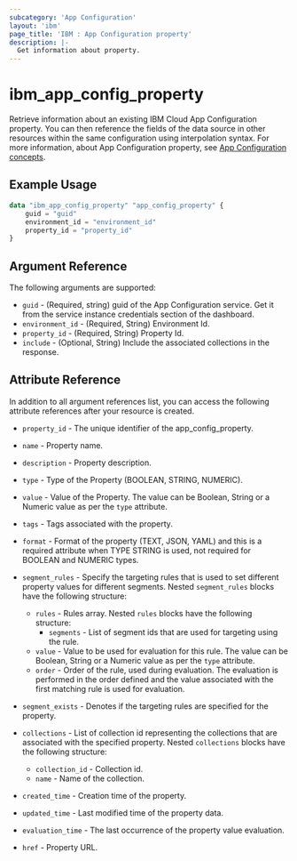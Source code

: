 ```yaml
---
subcategory: 'App Configuration'
layout: 'ibm'
page_title: 'IBM : App Configuration property'
description: |-
  Get information about property.
---
```


# ibm_app_config_property

Retrieve information about an existing IBM Cloud App Configuration property. You can then reference the fields of the data source in other resources within the same configuration using interpolation syntax. For more information, about App Configuration property, see [App Configuration concepts](https://cloud.ibm.com//docs/app-configuration?topic=app-configuration-ac-overview).

## Example Usage

```terraform
data "ibm_app_config_property" "app_config_property" {
	guid = "guid"
	environment_id = "environment_id"
	property_id = "property_id"
}
```

## Argument Reference

The following arguments are supported:

- `guid` - (Required, string) guid of the App Configuration service. Get it from the service instance credentials section of the dashboard.
- `environment_id` - (Required, String) Environment Id.
- `property_id` - (Required, String) Property Id.
- `include` - (Optional, String) Include the associated collections in the response.

## Attribute Reference

In addition to all argument references list, you can access the following attribute references after your resource is created.

- `property_id` - The unique identifier of the app_config_property.
- `name` - Property name.
- `description` - Property description.
- `type` - Type of the Property (BOOLEAN, STRING, NUMERIC).
- `value` - Value of the Property. The value can be Boolean, String or a Numeric value as per the `type` attribute.
- `tags` - Tags associated with the property.
- `format` - Format of the property (TEXT, JSON, YAML) and this is a required attribute when TYPE STRING is used, not required for BOOLEAN and NUMERIC types.
- `segment_rules` - Specify the targeting rules that is used to set different property values for different segments. Nested `segment_rules` blocks have the following structure:
    - `rules` - Rules array. Nested `rules` blocks have the following structure:
        - `segments` - List of segment ids that are used for targeting using the rule.
    - `value` - Value to be used for evaluation for this rule. The value can be Boolean, String or a Numeric value as per the `type` attribute.
    - `order` - Order of the rule, used during evaluation. The evaluation is performed in the order defined and the value associated with the first matching rule is used for evaluation.

- `segment_exists` - Denotes if the targeting rules are specified for the property.
- `collections` - List of collection id representing the collections that are associated with the specified property. Nested `collections` blocks have the following structure:
    - `collection_id` - Collection id.
    - `name` - Name of the collection.

- `created_time` - Creation time of the property.
- `updated_time` - Last modified time of the property data.
- `evaluation_time` - The last occurrence of the property value evaluation.
- `href` - Property URL.